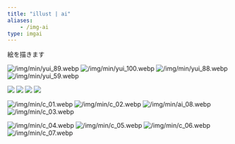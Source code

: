 ```yaml
---
title: "illust | ai"
aliases:
    - /img-ai
type: imgai
---
```


絵を描きます

<p class="img-fa-bars"><a href="/imgall"><i class="fas fa-bars"></i></a></p>

![/img/min/yui_89.webp](/img/min/yui_89.webp)
![/img/min/yui_100.webp](/img/min/yui_100.webp)
![/img/min/yui_88.webp](/img/min/yui_88.webp)
![/img/min/yui_59.webp](/img/min/yui_59.webp)

![](/img/min/yui_15.webp)
![](/img/min/yui_107.webp)
![](/img/min/yui_76.webp)
![](/img/min/yui_97.webp)

![/img/min/c_01.webp](/img/min/c_01.webp)
![/img/min/c_02.webp](/img/min/c_02.webp)
![/img/min/ai_08.webp](/img/min/ai_08.webp)
![/img/min/c_03.webp](/img/min/c_03.webp)

![/img/min/c_04.webp](/img/min/c_04.webp)
![/img/min/c_05.webp](/img/min/c_05.webp)
![/img/min/c_06.webp](/img/min/c_06.webp)
![/img/min/c_07.webp](/img/min/c_07.webp)


